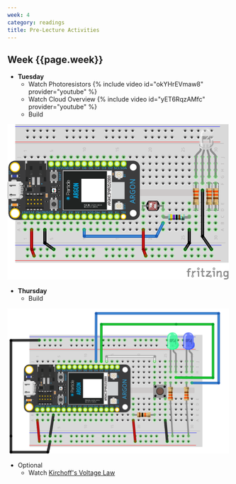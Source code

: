 ```yaml
---
week: 4
category: readings
title: Pre-Lecture Activities
---
```


## Week {{page.week}}

* **Tuesday**
  * Watch Photoresistors
    {% include video id="okYHrEVmaw8" provider="youtube" %}
  * Watch Cloud Overview
    {% include video id="yET6RqzAMfc" provider="youtube" %}
  * Build

<img src="week04.assets/photoresistor_and_fixed_resistor_RGB_LED_bb.png" alt="photoresistor_and_fixed_resistor_RGB_LED_bb" style="width:500px;" />

* **Thursday**
  * Build 

<img src="week04.assets/image-20200709230855362.png" alt="image-20200709230855362" style="width:500px;" />



* Optional
  * Watch [Kirchoff's Voltage Law](https://www.khanacademy.org/science/ap-physics-1/ap-circuits-topic/kirchhoffs-loop-rule-ap/v/ee-kirchhoffs-voltage-law)